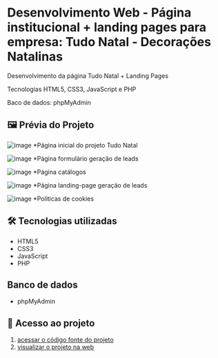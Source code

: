 # Desenvolvimento Web - Página institucional + landing pages para empresa: Tudo Natal - Decorações Natalinas

Desenvolvimento da página Tudo Natal + Landing Pages

Tecnologias HTML5, CSS3, JavaScript e PHP

Baco de dados: phpMyAdmin 

## 🖼 Prévia do Projeto 
![image](https://github.com/user-attachments/assets/8419d2ff-f37b-4595-a5c4-5b924112e32d)
*Página inicial do projeto Tudo Natal

![image](https://github.com/user-attachments/assets/7b97a0ec-2074-4fc8-8633-824e35e99062)
*Página formulário geração de leads

![image](https://github.com/user-attachments/assets/d514c5da-b3bd-4e8d-9777-e2e87a3dff34)
*Página catálogos

![image](https://github.com/user-attachments/assets/2b24d61c-1c11-4484-9af3-73d7202f84ef)
*Página landing-page geração de leads

![image](https://github.com/user-attachments/assets/f277f779-d661-4712-8df3-aa6a3025f3d1)
*Politicas de cookies

## 🛠 Tecnologias utilizadas

- HTML5
- CSS3
- JavaScript
- PHP

## Banco de dados
- phpMyAdmin 

## 📁 Acesso ao projeto

1. [acessar o código fonte do projeto](https://github.com/viniciusalmeidaalves/projeto-web-institucional-landing-pages-tudo-natal/tree/main)
2. [visualizar o projeto na web](https://www.institucional.tudonatal.com.br/)

